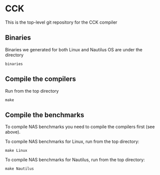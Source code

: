 # CCK

This is the top-level git repository for the CCK compiler

## Binaries
Binaries we generated for both Linux and Nautilus OS are under the directory 
```
binaries
```

## Compile the compilers
Run from the top directory
```
make
```

## Compile the benchmarks
To compile NAS benchmarks you need to compile the compilers first (see above).

To compile NAS benchmarks for Linux, run from the top directory:
```
make Linux
```

To compile NAS benchmarks for Nautilus, run from the top directory:
```
make Nautilus
```
